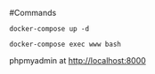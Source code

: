 #Commands

``docker-compose up -d``

``docker-compose exec www bash``

phpmyadmin at [http://localhost:8000](http://localhost:8000)
